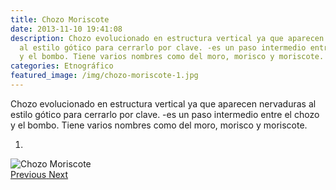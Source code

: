 ```yaml
---
title: Chozo Moriscote
date: 2013-11-10 19:41:08
description: Chozo evolucionado en estructura vertical ya que aparecen nervaduras
  al estilo gótico para cerrarlo por clave. -es un paso intermedio entre el chozo
  y el bombo. Tiene varios nombres como del moro, morisco y moriscote.
categories: Etnográfico
featured_image: /img/chozo-moriscote-1.jpg
---
```



Chozo evolucionado en estructura vertical ya que aparecen nervaduras al estilo gótico para cerrarlo por clave. -es un paso intermedio entre el chozo y el bombo. Tiene varios nombres como del moro, morisco y moriscote.

<div id="myCarousel" class="carousel slide" df-ride="carousel">
  <!-- Indicators -->
  <ol class="carousel-indicators">
    <li df-target="#myCarousel" df-slide-to="0" class="active"></li>
  </ol>
  <!-- Wrapper for slides -->
  <div class="carousel-inner" role="listbox">
    <div class="item active">
      <img src="/img/chozo-moriscote-1.jpg" alt="Chozo Moriscote">
    </div>
  <!-- Left and right controls -->
  <a class="left carousel-control" href="#myCarousel" role="button" df-slide="prev">
    <span class="glyphicon glyphicon-chevron-left" aria-hidden="true"></span>
    <span class="sr-only">Previous</span>
  </a>
  <a class="right carousel-control" href="#myCarousel" role="button" df-slide="next">
    <span class="glyphicon glyphicon-chevron-right" aria-hidden="true"></span>
    <span class="sr-only">Next</span>
  </a>
</div>
